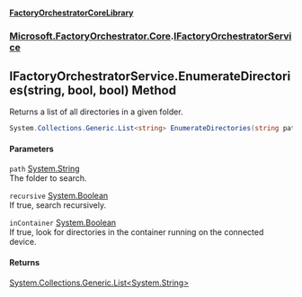 #### [FactoryOrchestratorCoreLibrary](./FactoryOrchestratorCoreLibrary.md 'FactoryOrchestratorCoreLibrary')
### [Microsoft.FactoryOrchestrator.Core](./Microsoft-FactoryOrchestrator-Core.md 'Microsoft.FactoryOrchestrator.Core').[IFactoryOrchestratorService](./Microsoft-FactoryOrchestrator-Core-IFactoryOrchestratorService.md 'Microsoft.FactoryOrchestrator.Core.IFactoryOrchestratorService')
## IFactoryOrchestratorService.EnumerateDirectories(string, bool, bool) Method
Returns a list of all directories in a given folder.  
```csharp
System.Collections.Generic.List<string> EnumerateDirectories(string path, bool recursive=false, bool inContainer=false);
```
#### Parameters
<a name='Microsoft-FactoryOrchestrator-Core-IFactoryOrchestratorService-EnumerateDirectories(string_bool_bool)-path'></a>
`path` [System.String](https://docs.microsoft.com/en-us/dotnet/api/System.String 'System.String')  
The folder to search.  
  
<a name='Microsoft-FactoryOrchestrator-Core-IFactoryOrchestratorService-EnumerateDirectories(string_bool_bool)-recursive'></a>
`recursive` [System.Boolean](https://docs.microsoft.com/en-us/dotnet/api/System.Boolean 'System.Boolean')  
If true, search recursively.  
  
<a name='Microsoft-FactoryOrchestrator-Core-IFactoryOrchestratorService-EnumerateDirectories(string_bool_bool)-inContainer'></a>
`inContainer` [System.Boolean](https://docs.microsoft.com/en-us/dotnet/api/System.Boolean 'System.Boolean')  
If true, look for directories in the container running on the connected device.  
  
#### Returns
[System.Collections.Generic.List&lt;](https://docs.microsoft.com/en-us/dotnet/api/System.Collections.Generic.List-1 'System.Collections.Generic.List')[System.String](https://docs.microsoft.com/en-us/dotnet/api/System.String 'System.String')[&gt;](https://docs.microsoft.com/en-us/dotnet/api/System.Collections.Generic.List-1 'System.Collections.Generic.List')  
  
